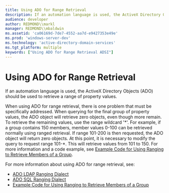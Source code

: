```yaml
---
title: Using ADO for Range Retrieval
description: If an automation language is used, the ActiveX Directory Objects (ADO) should be used to retrieve a range of property values.When using ADO for range retrieval, there is one problem that must be specifically addressed.
audience: developer
author: REDMOND\\markl
manager: REDMOND\\mbaldwin
ms.assetid: 'ca06169d-7de7-4552-aa7d-e9427353e49e'
ms.prod: 'windows-server-dev'
ms.technology: 'active-directory-domain-services'
ms.tgt_platform: multiple
keywords: ["Using ADO for Range Retrieval ADSI"]
---
```


# Using ADO for Range Retrieval

If an automation language is used, the ActiveX Directory Objects (ADO) should be used to retrieve a range of property values.

When using ADO for range retrieval, there is one problem that must be specifically addressed. When querying for the final group of property values, the ADO object will retrieve zero objects, even though more remain. To retrieve the remaining values, use the range wildcard '\*'. For example, if a group contains 150 members, member values 0-100 can be retrieved normally using ranged retrieval. If range 101-200 is then requested, the ADO object will return zero objects. At this point, it is necessary to modify the query to request range 101-\*. This will retrieve values from 101 to 150. For more information and a code example, see [Example Code for Using Ranging to Retrieve Members of a Group](example-code-for-using-ranging-to-retrieve-members-of-a-group.md).

For more information about using ADO for range retrieval, see:

-   [ADO LDAP Ranging Dialect](ado-ldap-ranging-dialect.md)
-   [ADO SQL Ranging Dialect](ado-sql-ranging-dialect.md)
-   [Example Code for Using Ranging to Retrieve Members of a Group](example-code-for-using-ranging-to-retrieve-members-of-a-group.md)

 

 




